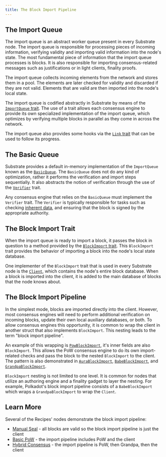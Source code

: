 ```yaml
---
title: The Block Import Pipeline
---
```


## The Import Queue

The import queue is an abstract worker queue present in every Substrate node. The import queue is responsible for processing pieces of incoming information, verifying validity and importing valid information into the node's state. The most fundamental piece of
information that the import queue processes is blocks. It is also responsible for
importing consensus-related messages such as justifications or in light clients, finality proofs.

The import queue collects incoming elements from the network and stores them in a pool. The elements
are later checked for validity and discarded if they are not valid. Elements that are valid are then
imported into the node's local state.

The import queue is codified abstractly in Substrate by means of the
[`ImportQueue` trait](https://substrate.dev/rustdocs/v2.0.0-rc5/sp_consensus/import_queue/trait.ImportQueue.html).
The use of a trait allows each consensus engine to provide its own specialized implementation of the
import queue, which optimizes by verifying multiple
blocks in parallel as they come in across the network.

The import queue also provides some hooks via the
[`Link` trait](https://substrate.dev/rustdocs/v2.0.0-rc5/sp_consensus/import_queue/trait.Link.html) that can be used
to follow its progress.

## The Basic Queue

Substrate provides a default in-memory implementation of the `ImportQueue` known as the
[`BasicQueue`](https://substrate.dev/rustdocs/v2.0.0-rc5/sp_consensus/import_queue/struct.BasicQueue.html). The
`BasicQueue` does not do any kind of optimization, rather it performs the verification and import
steps sequentially. It also abstracts the notion of verification through the use of the
[`Verifier`](https://substrate.dev/rustdocs/v2.0.0-rc5/sp_consensus/import_queue/trait.Verifier.html) trait.

Any consensus engine that relies on the `BasicQueue` must implement the `Verifier` trait. The
`Verifier` is typically responsible for tasks such as checking
[inherent data](../learn-substrate/extrinsics#inherents), and ensuring that
the block is signed by the appropriate authority.

## The Block Import Trait

When the import queue is ready to import a block, it passes the block in question to a method
provided by the
[`BlockImport` trait](https://substrate.dev/rustdocs/v2.0.0-rc5/sp_consensus/block_import/trait.BlockImport.html).
This `BlockImport` trait provides the behavior of importing a block into the node's local state
database.

One implementer of the `BlockImport` trait that is used in every Substrate node is the
[`Client`](https://substrate.dev/rustdocs/v2.0.0-rc5/sc_service/client/index.html), which contains the node's entire
block database. When a block is imported into the client, it is added to the main database of blocks
that the node knows about.

## The Block Import Pipeline

In the simplest mode, blocks are imported directly into the client. However, most consensus engines will
need to perform additional verification on incoming blocks, update their own local auxiliary
databases, or both. To allow consensus engines this opportunity, it is common to wrap the client in
another struct that also implements `BlockImport`. This nesting leads to the term "block import
pipeline".

An example of this wrapping is
[`PowBlockImport`](https://substrate.dev/rustdocs/v2.0.0-rc5/sc_consensus_pow/struct.PowBlockImport.html), it's inner fields are also 
`BlockImport`. 
This allows the PoW consensus
engine to do its own import-related checks and pass the block to the nested `BlockImport` to the client. The pattern is also demonstrated in
[`AuraBlockImport`](https://substrate.dev/rustdocs/v2.0.0-rc5/sc_consensus_aura/struct.AuraBlockImport.html),
[`BabeBlockImport`](https://substrate.dev/rustdocs/v2.0.0-rc5/sc_consensus_babe/struct.BabeBlockImport.html), and
[`GrandpaBlockImport`](https://substrate.dev/rustdocs/v2.0.0-rc5/sc_finality_grandpa/struct.GrandpaBlockImport.html).

`BlockImport` nesting is not limited to one level. It is common for nodes that utilize an authoring engine and a finality gadget to layer the nesting. For example,
Polkadot's block import pipeline consists of a `BabeBlockImport` which wraps a
`GrandpaBlockImport` to wrap the `Client`.

## Learn More

Several of the Recipes' nodes demonstrate the block import pipeline:

- [Manual Seal](https://substrate.dev/recipes/3-entrees/manual-seal.html) - all blocks are valid so
  the block import pipeline is just the client
- [Basic PoW](https://substrate.dev/recipes/3-entrees/basic-pow.html) - the import pipeline includes
  PoW and the client
- [Hybrid Consensus](https://substrate.dev/recipes/3-entrees/hybrid-consensus.html) - the import
  pipeline is PoW, then Grandpa, then the client


